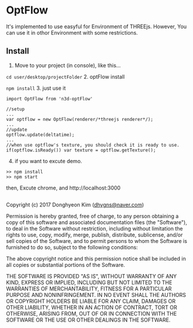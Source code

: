 # OptFlow
It's implemented to use easyful for Environment of THREEjs. However, You can use it in othor Environment with some restrictions.

##

## Install

  1. Move to your project (in console), like this...

  ``` cd user/desktop/projectFolder ```
  2. optFlow install

  ``` npm install ```
  3. just use it

  ```
  import OptFlow from 'n3d-optFlow'

  //setup
  ...
  var optflow = new OptFlow(renderer/*threejs renderer*/);
  ...
  //update
  optflow.update(deltatime);
  ...
  //when use optflow's texture, you should check it is ready to use.
  if(optflow.isReady()) var texture = optflow.getTexture();
  ```
  4. if you want to excute demo.
  ```
  >> npm install
  >> npm start
  ```
  then, Excute chrome, and http://localhost:3000 
##

Copyright (c) 2017 Donghyeon Kim (dhygns@naver.com)

Permission is hereby granted, free of charge, to any person obtaining a copy of this
software and associated documentation files (the "Software"), to deal in the Software
without restriction, including without limitation the rights to use, copy, modify, merge,
publish, distribute, sublicense, and/or sell copies of the Software, and to permit persons
to whom the Software is furnished to do so, subject to the following conditions:

The above copyright notice and this permission notice shall be included in all copies or
substantial portions of the Software.

THE SOFTWARE IS PROVIDED "AS IS", WITHOUT WARRANTY OF ANY KIND, EXPRESS OR IMPLIED,
INCLUDING BUT NOT LIMITED TO THE WARRANTIES OF MERCHANTABILITY, FITNESS FOR A PARTICULAR
PURPOSE AND NONINFRINGEMENT. IN NO EVENT SHALL THE AUTHORS OR COPYRIGHT HOLDERS BE LIABLE
FOR ANY CLAIM, DAMAGES OR OTHER LIABILITY, WHETHER IN AN ACTION OF CONTRACT, TORT OR
OTHERWISE, ARISING FROM, OUT OF OR IN CONNECTION WITH THE SOFTWARE OR THE USE OR OTHER
DEALINGS IN THE SOFTWARE.
